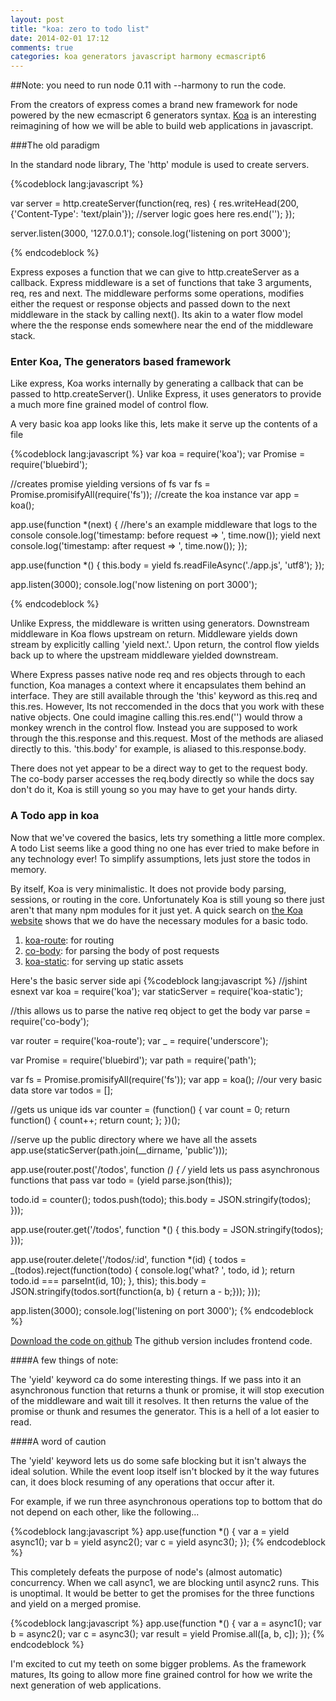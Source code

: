 ```yaml
---
layout: post
title: "koa: zero to todo list"
date: 2014-02-01 17:12
comments: true
categories: koa generators javascript harmony ecmascript6
---
```


##Note: you need to run node 0.11 with --harmony to run the code.

From the creators of express comes a brand new framework for node powered by
the new ecmascript 6 generators syntax. [Koa](http://koajs.com/) is an interesting
reimagining of how we will be able to build web applications in javascript.

###The old paradigm

In the standard node library, The 'http' module is used to create servers.

{%codeblock lang:javascript %}

var server = http.createServer(function(req, res) {
  res.writeHead(200, {'Content-Type': 'text/plain'});
  //server logic goes here
  res.end('');
});

server.listen(3000, '127.0.0.1');
console.log('listening on port 3000');

{% endcodeblock %}

Express exposes a function that we can give to 
http.createServer as a callback. Express middleware is a set of functions that 
take 3 arguments, req, res and next. The middleware performs some operations, modifies
either the request or response objects and passed down to the next middleware in the stack
by calling next(). Its akin to a water flow model where the the response ends somewhere 
near the end of the middleware stack.

### Enter Koa, The generators based framework

Like express, Koa works internally by generating a callback that can be passed to 
http.createServer().  Unlike Express, it uses generators to provide a much more fine grained
model of control flow.

A very basic koa app looks like this, lets make it serve up the contents of a file

{%codeblock lang:javascript %}
var koa          = require('koa');
var Promise      = require('bluebird');

//creates promise yielding versions of fs
var fs = Promise.promisifyAll(require('fs'));
//create the koa instance
var app = koa();

app.use(function *(next) {
  //here's an example middleware that logs to the console
  console.log('timestamp: before request => ', time.now());
  yield next
  console.log('timestamp: after request  => ', time.now());
});

app.use(function *() {
  this.body = yield fs.readFileAsync('./app.js', 'utf8');
});

app.listen(3000);
console.log('now listening on port 3000');

{% endcodeblock %}

Unlike Express, the middleware is written using generators.
Downstream middleware in Koa flows upstream on return. Middleware
yields down stream by explicitly calling 'yield next.'. Upon return, the control
flow yields back up to where the upstream middleware yielded downstream.

Where Express passes native node req and res objects through to each function, Koa
manages a context where it encapsulates them behind an interface. They are still available 
through the 'this' keyword as this.req and this.res. However, Its not reccomended in
the docs that you work with these native objects. One could imagine calling this.res.end('')
would throw a monkey wrench in the control flow. Instead you are supposed to work through
the this.response and this.request. Most of the methods are aliased directly to this. 'this.body'
for example, is aliased to this.response.body. 
  
There does not yet appear to be a direct way to get
to the request body. The co-body parser accesses the req.body directly so while the docs say 
don't do it, Koa is still young so you may have to get your hands dirty.

### A Todo app in koa

Now that we've covered the basics, lets try something a little more complex. A todo
List seems like a good thing no one has ever tried to make before in any technology ever!
To simplify assumptions, lets just store the todos in memory.

By itself, Koa is very minimalistic. It does not provide body parsing, sessions, or 
routing in the core. Unfortunately Koa is still young so there just aren't that many 
npm modules for it just yet. A quick search on [the Koa website](https://github.com/koajs/koa/wiki)
shows that we do have the necessary modules for a basic todo.

  1. [koa-route](https://github.com/koajs/route): for routing
  2. [co-body](https://github.com/visionmedia/co-body): for parsing the body of post requests
  3. [koa-static](https://github.com/koajs/static): for serving up static assets

Here's the basic server side api
{%codeblock lang:javascript %}
//jshint esnext
var koa          = require('koa');
var staticServer = require('koa-static');

//this allows us to parse the native req object to get the body
var parse        = require('co-body');

var router       = require('koa-route');
var _            = require('underscore');

var Promise      = require('bluebird');
var path         = require('path');

var fs = Promise.promisifyAll(require('fs'));
var app = koa();
//our very basic data store
var todos = [];

//gets us unique ids
var counter = (function() {
  var count = 0;
  return function() {
    count++;
    return count;
  };
})();

//serve up the public directory where we have all the assets
app.use(staticServer(path.join(__dirname, 'public')));

app.use(router.post('/todos', function *() {
  /*
    yield lets us pass asynchronous functions that pass 
  var todo = (yield parse.json(this));

  todo.id = counter();
  todos.push(todo);
  this.body = JSON.stringify(todos);
}));


app.use(router.get('/todos', function *() {
  this.body = JSON.stringify(todos);
}));

app.use(router.delete('/todos/:id', function *(id) {
  todos = _(todos).reject(function(todo) {
    console.log('what? ', todo, id );
    return todo.id === parseInt(id, 10);
  }, this);
  this.body = JSON.stringify(todos.sort(function(a, b) { return a - b;}));
}));



app.listen(3000);
console.log('listening on port 3000');
{% endcodeblock %}

[Download the code on github](https://github.com/cultofmetatron/koa-todo)
The github version includes frontend code.

####A few things of note:

The 'yield' keyword ca do some interesting things. If we pass into it
an asynchronous function that returns a thunk or promise, it will stop execution of
the middleware and wait till it resolves. It then returns the value of the promise or thunk
and resumes the generator. This is a hell of a lot easier to read.

####A word of caution

The 'yield' keyword lets us do some safe blocking but it isn't always the ideal solution.
While the event loop itself isn't blocked by it the way futures can, it does block resuming
of any operations that occur after it. 

For example, if we run three asynchronous operations top to bottom that do not depend on 
each other, like the following...

{%codeblock lang:javascript %}
app.use(function *() {
  var a = yield async1();
  var b = yield async2();
  var c = yield async3();
});
{% endcodeblock %}

This completely defeats the purpose of node's (almost automatic) concurrency. When we call
async1, we are blocking until async2 runs. This is unoptimal. It would be better to get the promises
for the three functions and yield on a merged promise.


{%codeblock lang:javascript %}
app.use(function *() {
  var a = async1();
  var b = async2();
  var c = async3();
  var result = yield Promise.all([a, b, c]);
});
{% endcodeblock %}


I'm excited to cut my teeth on some bigger problems. As the framework matures, Its going to 
allow more fine grained control for how we write the next generation of web applications.











